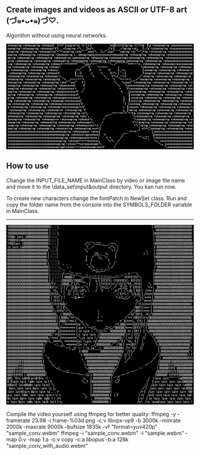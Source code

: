 ## Create images and videos as ASCII or UTF-8 art  (づ๑•ᴗ•๑)づ♡.
Algorithm without using neural networks.


![preview](https://github.com/AndreiIljuhin/ascii-2L/blob/master/preview0.gif)

How to use
---
Change the INPUT_FILE_NAME in MainClass by video or image file name and move it to the \data_set\input&output directory. You kan run now.

To create new characters change the fontPatch in NewSet class. Run and copy the folder name from the console into the SYMBOLS_FOLDER variable in MainClass.

***

![preview](https://github.com/AndreiIljuhin/ascii-2L/blob/master/preview2.png)

Compile the video yourself using ffmpeg for better quality:
ffmpeg -y -framerate 23.98 -i frame-%03d.png -c:v libvpx-vp9 -b 3000k -minrate 2000k -maxrate 9000k -bufsize 1835k -vf "format=yuv420p" "sample_conv.webm"
ffmpeg -i "sample_conv.webm" -i "sample.webm" -map 0:v -map 1:a -c:v copy -c:a libopus -b:a 128k "sample_conv_with_audio.webm"

